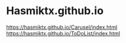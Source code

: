 # Hasmiktx.github.io
https://hasmiktx.github.io/Carusel/index.html
https://hasmiktx.github.io/ToDoList/index.html
